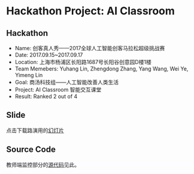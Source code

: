 # Hackathon Project: AI Classroom

## Hackathon

* Name: 创客真人秀——2017全球人工智能创客马拉松超级挑战赛
* Date: 2017.09.15~2017.09.17
* Location: 上海市杨浦区长阳路1687号长阳谷创意园D楼1楼
* Team Memebers: Yuhang Lin, Zhengdong Zhang, Yang Wang, Wei Ye, Yimeng Lin
* Goal: 商汤科技组——人工智能改善人类生活
* Project: AI Classroom 智能交互课堂
* Result: Ranked 2 out of 4


## Slide

点击下载路演用的[幻灯片](/slide.pptx)

## Source Code

教师端监控部分的[源代码](/src)见此。
